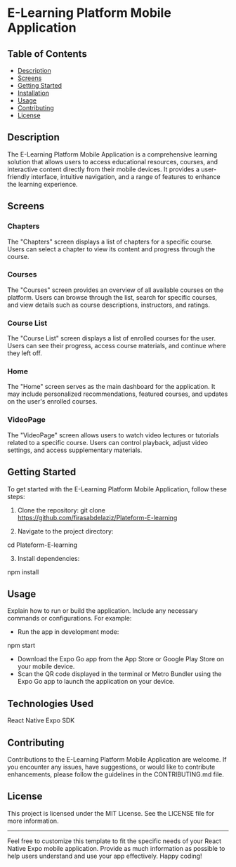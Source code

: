 # E-Learning Platform Mobile Application


## Table of Contents
- [Description](#description)
- [Screens](#Screens)
- [Getting Started](#getting-started)
- [Installation](#installation)
- [Usage](#usage)
- [Contributing](#contributing)
- [License](#license)

## Description

The E-Learning Platform Mobile Application is a comprehensive learning solution that allows users to access educational resources, courses, and interactive content directly from their mobile devices. It provides a user-friendly interface, intuitive navigation, and a range of features to enhance the learning experience.

## Screens
### Chapters
The "Chapters" screen displays a list of chapters for a specific course. Users can select a chapter to view its content and progress through the course.

### Courses
The "Courses" screen provides an overview of all available courses on the platform. Users can browse through the list, search for specific courses, and view details such as course descriptions, instructors, and ratings.

### Course List
The "Course List" screen displays a list of enrolled courses for the user. Users can see their progress, access course materials, and continue where they left off.

### Home
The "Home" screen serves as the main dashboard for the application. It may include personalized recommendations, featured courses, and updates on the user's enrolled courses.

### VideoPage
The "VideoPage" screen allows users to watch video lectures or tutorials related to a specific course. Users can control playback, adjust video settings, and access supplementary materials.

## Getting Started
To get started with the E-Learning Platform Mobile Application, follow these steps:

1. Clone the repository:
git clone https://github.com/firasabdelaziz/Plateform-E-learning

2. Navigate to the project directory:

cd Plateform-E-learning

3. Install dependencies:

npm install

## Usage
Explain how to run or build the application. Include any necessary commands or configurations. For example:

- Run the app in development mode:

npm start

- Download the Expo Go app from the App Store or Google Play Store on your mobile device.
- Scan the QR code displayed in the terminal or Metro Bundler using the Expo Go app to launch the application on your device.

## Technologies Used
React Native
Expo SDK

## Contributing
Contributions to the E-Learning Platform Mobile Application are welcome. If you encounter any issues, have suggestions, or would like to contribute enhancements, please follow the guidelines in the CONTRIBUTING.md file.

## License
This project is licensed under the MIT License. See the LICENSE file for more information.


---

Feel free to customize this template to fit the specific needs of your React Native Expo mobile application. Provide as much information as possible to help users understand and use your app effectively. Happy coding!

